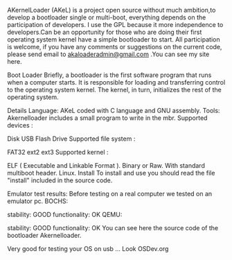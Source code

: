 AKernelLoader (AKeL) is a project open source without much ambition,to develop a bootloader single or multi-boot, everything depends on the participation of developers. I use the GPL because it more independence to developers.Can be an opportunity for those who are doing their first operating system kernel have a simple bootloader to start. All participation is welcome, if you have any comments or suggestions on the current code, please send email to akaloaderadmin@gmail.com .You can see my site here.

Boot Loader
Briefly, a bootloader is the first software program that runs when a computer starts. It is responsible for loading and transferring control to the operating system kernel. The kernel, in turn, initializes the rest of the operating system.

Details
Language: AKeL coded with C language and GNU assembly.
Tools: Akernelloader includes a small program to write in the mbr. 
Supported devices :

Disk
USB Flash Drive
Supported file system :

FAT32
ext2
ext3
Supported kernel :

ELF ( Executable and Linkable Format ).
Binary or Raw.
With standard multiboot header.
Linux.
Install
To install and use you should read the file "install" included in the source code.

Emulator test results:
Before testing on a real computer we tested on an emulator pc. BOCHS:

stability: GOOD
functionality: OK
QEMU:

stability: GOOD
functionality: OK
You can see here the source code of the bootloader Akernelloader. 

Very good for testing your OS on usb ... Look OSDev.org
